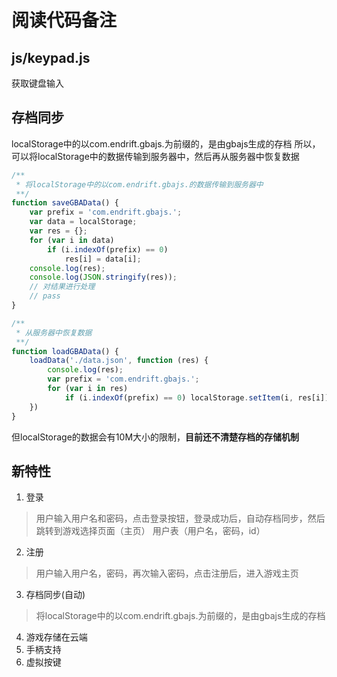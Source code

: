 # 阅读代码备注

## js/keypad.js
获取键盘输入

## 存档同步
localStorage中的以com.endrift.gbajs.为前缀的，是由gbajs生成的存档
所以，可以将localStorage中的数据传输到服务器中，然后再从服务器中恢复数据
```js
/**
 * 将localStorage中的以com.endrift.gbajs.的数据传输到服务器中
 **/
function saveGBAData() {
    var prefix = 'com.endrift.gbajs.';
    var data = localStorage;
    var res = {};
    for (var i in data) 
        if (i.indexOf(prefix) == 0) 
            res[i] = data[i];
    console.log(res);
    console.log(JSON.stringify(res));
    // 对结果进行处理
    // pass
}

/**
 * 从服务器中恢复数据
 **/
function loadGBAData() {
    loadData('./data.json', function (res) {
        console.log(res);
        var prefix = 'com.endrift.gbajs.';
        for (var i in res) 
            if (i.indexOf(prefix) == 0) localStorage.setItem(i, res[i]);
    })
}
```
但localStorage的数据会有10M大小的限制，**目前还不清楚存档的存储机制**


## 新特性
1. 登录
> 用户输入用户名和密码，点击登录按钮，登录成功后，自动存档同步，然后跳转到游戏选择页面（主页）
> 用户表（用户名，密码，id）
2. 注册
> 用户输入用户名，密码，再次输入密码，点击注册后，进入游戏主页
3. 存档同步(自动)
> 将localStorage中的以com.endrift.gbajs.为前缀的，是由gbajs生成的存档
> 
4. 游戏存储在云端
5. 手柄支持
6. 虚拟按键
